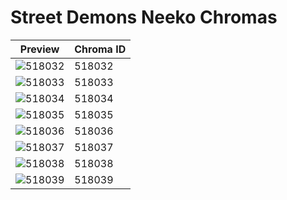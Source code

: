 # Street Demons Neeko Chromas

| Preview | Chroma ID |
|---------|-----------|
| ![518032](https://raw.communitydragon.org/latest/plugins/rcp-be-lol-game-data/global/default/v1/champion-chroma-images/518/518032.png) | 518032 |
| ![518033](https://raw.communitydragon.org/latest/plugins/rcp-be-lol-game-data/global/default/v1/champion-chroma-images/518/518033.png) | 518033 |
| ![518034](https://raw.communitydragon.org/latest/plugins/rcp-be-lol-game-data/global/default/v1/champion-chroma-images/518/518034.png) | 518034 |
| ![518035](https://raw.communitydragon.org/latest/plugins/rcp-be-lol-game-data/global/default/v1/champion-chroma-images/518/518035.png) | 518035 |
| ![518036](https://raw.communitydragon.org/latest/plugins/rcp-be-lol-game-data/global/default/v1/champion-chroma-images/518/518036.png) | 518036 |
| ![518037](https://raw.communitydragon.org/latest/plugins/rcp-be-lol-game-data/global/default/v1/champion-chroma-images/518/518037.png) | 518037 |
| ![518038](https://raw.communitydragon.org/latest/plugins/rcp-be-lol-game-data/global/default/v1/champion-chroma-images/518/518038.png) | 518038 |
| ![518039](https://raw.communitydragon.org/latest/plugins/rcp-be-lol-game-data/global/default/v1/champion-chroma-images/518/518039.png) | 518039 |